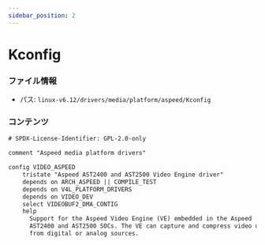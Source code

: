 ```yaml
---
sidebar_position: 2
---
```

# Kconfig

### ファイル情報

- パス: `linux-v6.12/drivers/media/platform/aspeed/Kconfig`

### コンテンツ

```txt
# SPDX-License-Identifier: GPL-2.0-only

comment "Aspeed media platform drivers"

config VIDEO_ASPEED
	tristate "Aspeed AST2400 and AST2500 Video Engine driver"
	depends on ARCH_ASPEED || COMPILE_TEST
	depends on V4L_PLATFORM_DRIVERS
	depends on VIDEO_DEV
	select VIDEOBUF2_DMA_CONTIG
	help
	  Support for the Aspeed Video Engine (VE) embedded in the Aspeed
	  AST2400 and AST2500 SOCs. The VE can capture and compress video data
	  from digital or analog sources.

```
